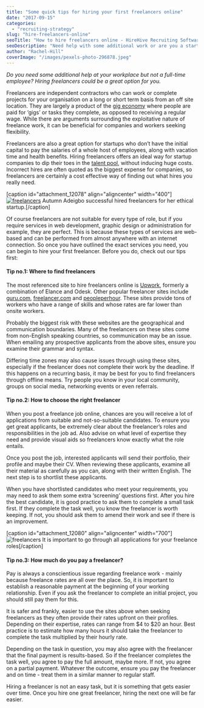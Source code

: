 ```yaml
---
title: "Some quick tips for hiring your first freelancers online"
date: "2017-09-15"
categories:
  - "recruiting-strategy"
slug: "hire-freelancers-online"
seoTitle: "How to hire freelancers online - HireHive Recruiting Software"
seoDescription: "Need help with some additional work or are you a startup who wants to dip into the talent pool gradually? See our tips on how to hire freelancers online!"
author: "Rachel-Hill"
coverImage: "/images/pexels-photo-296878.jpeg"
---
```


_Do you need some additional help at your workplace but not a full-time employee? Hiring freelancers could be a great option for you._

Freelancers are independent contractors who can work or complete projects for your organisation on a long or short term basis from an off site location. They are largely a product of the [gig economy](http://www.bbc.com/news/business-38930048) where people are paid for ‘gigs’ or tasks they complete, as opposed to receiving a regular wage. While there are arguments surrounding the exploitative nature of freelance work, it can be beneficial for companies and workers seeking flexibility.

Freelancers are also a great option for startups who don’t have the initial capital to pay the salaries of a whole host of employees, along with vacation time and health benefits. Hiring freelancers offers an ideal way for startup companies to dip their toes in the [talent pool](https://www.forbes.com/forbes/welcome/?toURL=https://www.forbes.com/sites/autumnadeigbo/2017/04/16/7-steps-to-successfully-hiring-your-first-freelancer/&refURL=&referrer=#2a4dbd0252a8), without inducing huge costs. Incorrect hires are often quoted as the biggest expense for companies, so freelancers are certainly a cost effective way of finding out what hires you really need.

\[caption id="attachment_12078" align="aligncenter" width="400"\][![freelancers](/images/Autumn-Adeigbo_avatar_1463679856-400x400.jpg)](https://autumnadeigbo.com/) Autumn Adeigbo successful hired freelancers for her ethical startup.\[/caption\]

Of course freelancers are not suitable for every type of role, but if you require services in web development, graphic design or administration for example, they are perfect. This is because these types of services are web-based and can be performed from almost anywhere with an internet connection. So once you have outlined the exact services you need, you can begin to hire your first freelancer. Before you do, check out our tips first:

#### **Tip no.1: Where to find freelancers**

The most referenced site to hire freelancers online is [Upwork](https://www.upwork.com/), formerly a combination of Elance and Odesk. Other popular freelancer sites include [guru.com](https://www.guru.com/), [freelancer.com](https://www.freelancer.com/?utm_expid=294858-552.eUevUWsPRlyvMhcmmK5wmw.0) and [peopleperhour](https://www.peopleperhour.com/). These sites provide tons of workers who have a range of skills and whose rates are far lower than onsite workers.

Probably the biggest risk with these websites are the geographical and communication boundaries. Many of the freelancers on these sites come from non-English speaking countries, so communication may be an issue. When emailing any prospective applicants from the above sites, ensure you examine their grammar and syntax.

Differing time zones may also cause issues through using these sites, especially if the freelancer does not complete their work by the deadline. If this happens on a recurring basis, it may be best for you to find freelancers through offline means. Try people you know in your local community, groups on social media, networking events or even referrals.

#### **Tip no.2: How to choose the right freelancer**

When you post a freelance job online, chances are you will receive a lot of applications from suitable and not-so-suitable candidates. To ensure you get great applicants, be extremely clear about the freelancer’s roles and responsibilities in the job ad. Also advise on what level of expertise they need and provide visual aids so freelancers know exactly what the role entails.

Once you post the job, interested applicants will send their portfolio, their profile and maybe their CV. When reviewing these applicants, examine all their material as carefully as you can, along with their written English. The next step is to shortlist these applicants.

When you have shortlisted candidates who meet your requirements, you may need to ask them some extra ‘screening’ questions first. After you hire the best candidate, it is good practice to ask them to complete a small task first. If they complete the task well, you know the freelancer is worth keeping. If not, you should ask them to amend their work and see if there is an improvement.

\[caption id="attachment_12080" align="aligncenter" width="700"\]![freelancers](/images/upwork.png) It is important to go through all applications for your freelance roles\[/caption\]

#### **Tip no.3: How much do you pay a freelancer?**

Pay is always a conscientious issue regarding freelance work - mainly because freelance rates are all over the place. So, it is important to establish a reasonable payment at the beginning of your working relationship. Even if you ask the freelancer to complete an initial project, you should still pay them for this.

It is safer and frankly, easier to use the sites above when seeking freelancers as they often provide their rates upfront on their profiles. Depending on their expertise, rates can range from $4 to $20 an hour. Best practice is to estimate how many hours it should take the freelancer to complete the task multiplied by their hourly rate.

Depending on the task in question, you may also agree with the freelancer that the final payment is results-based. So if the freelancer completes the task well, you agree to pay the full amount, maybe more. If not, you agree on a partial payment. Whatever the outcome, ensure you pay the freelancer and on time - treat them in a similar manner to regular staff.

Hiring a freelancer is not an easy task, but it is something that gets easier over time. Once you hire one great freelancer, hiring the next one will be far easier.
